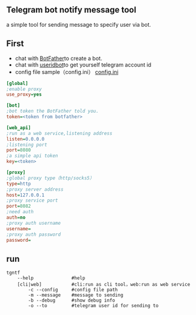 ## Telegram bot notify message tool

a simple tool for sending message to specify user via bot.

## First

* chat with [BotFather](https://t.me/botfather 'BotFather')to create a bot.
* chat with [useridbot](https://telegram.me/userinfobot 'useridbot')to get yourself telegram account id
* config file sample（config.ini）
[config.ini](https://github.com/Jokder/tg-bot-ntfy/blob/master/Main/config.ini 'config file sample')
``` ini
[global]
;enable proxy
use_proxy=yes

[bot]
;bot token the BotFather told you.
token=<token from botfather>

[web_api]
;run as a web service,listening address
listen=0.0.0.0
;listening port
port=8080
;a simple api token
key=<token>

[proxy]
;global proxy type（http/socks5）
type=http
;proxy server address
host=127.0.0.1
;proxy service port
port=8082
;need auth
auth=no
;proxy auth username
username=
;proxy auth password
password=
```


## run

``` shell
tgntf 
    --help              #help
    [cli|web]           #cli:run as cli tool，web:run as web service
        -c --config     #config file path
        -m --message    #message to sending
        -b --debug      #show debug info
        -o --to         #telegram user id for sending to
```
